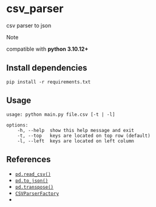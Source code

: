 # csv_parser

csv parser to json

> [!NOTE]
> compatible with **python 3.10.12+**

## Install dependencies

```shell
pip install -r requirements.txt
```

## Usage

```text
usage: python main.py file.csv [-t | -l]

options:
    -h, --help  show this help message and exit
    -t, --top   keys are located on top row (default)
    -l, --left  keys are located on left column

```

## References

- [`pd.read_csv()`](https://pandas.pydata.org/pandas-docs/stable/reference/api/pandas.read_csv.html)
- [`pd.to_json()`](https://pandas.pydata.org/pandas-docs/stable/reference/api/pandas.DataFrame.to_json.html)
- [`pd.transpose()`](https://pandas.pydata.org/pandas-docs/stable/reference/api/pandas.DataFrame.transpose.html)
- [`CSVParserFactory`](https://www.geeksforgeeks.org/factory-method-python-design-patterns/)
- 